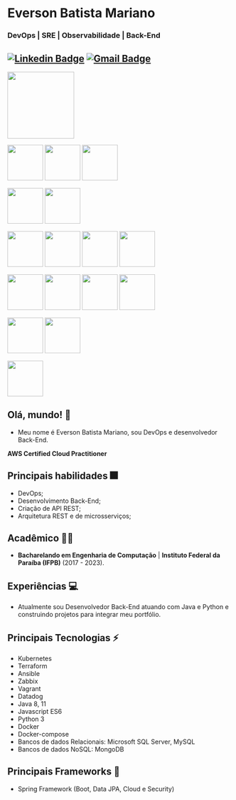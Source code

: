 # Everson Batista Mariano
### DevOps | SRE | Observabilidade | Back-End 

[![Linkedin Badge](https://img.shields.io/badge/-eversonmariano-blue?style=flat-square&logo=Linkedin&logoColor=white&link=https://www.linkedin.com/in/everson-mariano//)](https://www.linkedin.com/in/everson-mariano/) [![Gmail Badge](https://img.shields.io/badge/-mariano.computacao@gmail.com-c14438?style=flat-square&logo=Gmail&logoColor=white&link=mailto:mariano.computacao@gmail.com)](mailto:mariano.computacao@gmail.com)
---

<span><img height="150px" src="https://d1.awsstatic.com/certification/badges/AWS-Certified-Cloud-Practitioner_badge_150x150.17da917fbddc5383838d9f8209d2030c8d99f31e.png"></span>

<span><img height="80px" src="https://cdn.svgporn.com/logos/aws.svg"></span>
<span><img height="80px" src="https://cdn.svgporn.com/logos/kubernetes.svg"></span>
<span><img height="80px" src="https://cdn.svgporn.com/logos/docker-icon.svg"></span>

<span><img height="80px" src="https://cdn.svgporn.com/logos/terraform-icon.svg"></span>
<span><img height="80px" src="https://cdn.svgporn.com/logos/ansible.svg"></span>

<span><img height="80px" src="https://cdn.svgporn.com/logos/vagrant-icon.svg"></span>
<span><img height="80px" src="https://cdn.svgporn.com/logos/zabbix.svg"></span>
<span><img height="80px" src="https://cdn.svgporn.com/logos/datadog.svg"></span>
<span><img height="80px" src="https://cdn.svgporn.com/logos/helm.svg"></span>

<span><img height="80px" src="https://cdn.svgporn.com/logos/java.svg"></span>
<span><img height="80px" src="https://cdn.svgporn.com/logos/spring-icon.svg"></span>
<span><img height="80px" src="https://cdn.svgporn.com/logos/javascript.svg"></span>
<span><img height="80px" src="https://cdn.svgporn.com/logos/python.svg"></span>

<span><img height="80px" src="https://cdn.svgporn.com/logos/mysql-icon.svg"></span>
<span><img height="80px" src="https://cdn.svgporn.com/logos/mongodb.svg"></span>

<span><img height="80px" src="https://cdn.svgporn.com/logos/git.svg"></span>


## Olá, mundo! 👋

* Meu nome é Everson Batista Mariano, sou DevOps e desenvolvedor Back-End.

**AWS Certified Cloud Practitioner**

## Principais habilidades :fireworks:

* DevOps;
* Desenvolvimento Back-End;
* Criação de API REST;
* Arquitetura REST e de microsserviços;

## Acadêmico 👨‍💻


* **Bacharelando em Engenharia de Computação** | **Instituto Federal da Paraíba (IFPB)** (2017 - 2023).

## Experiências :computer:

* Atualmente sou Desenvolvedor Back-End atuando com Java e Python e construindo projetos para integrar meu portfólio.

## Principais Tecnologias ⚡

* Kubernetes
* Terraform
* Ansible
* Zabbix
* Vagrant
* Datadog
* Java 8, 11 
* Javascript ES6
* Python 3
* Docker
* Docker-compose
* Bancos de dados Relacionais: Microsoft SQL Server, MySQL
* Bancos de dados NoSQL: MongoDB

## Principais Frameworks :hammer: 

* Spring Framework (Boot, Data JPA, Cloud e Security)


